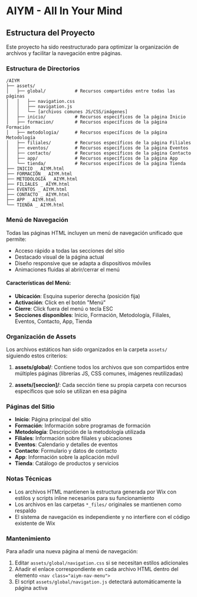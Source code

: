 # AIYM - All In Your Mind

## Estructura del Proyecto

Este proyecto ha sido reestructurado para optimizar la organización de archivos y facilitar la navegación entre páginas.

### Estructura de Directorios

```
/AIYM
├── assets/
│   ├── global/           # Recursos compartidos entre todas las páginas
│   │   ├── navigation.css
│   │   ├── navigation.js
│   │   └── [archivos comunes JS/CSS/imágenes]
│   ├── inicio/           # Recursos específicos de la página Inicio
│   ├── formacion/        # Recursos específicos de la página Formación
│   ├── metodologia/      # Recursos específicos de la página Metodología
│   ├── filiales/         # Recursos específicos de la página Filiales
│   ├── eventos/          # Recursos específicos de la página Eventos
│   ├── contacto/         # Recursos específicos de la página Contacto
│   ├── app/              # Recursos específicos de la página App
│   └── tienda/           # Recursos específicos de la página Tienda
├── INICIO _ AIYM.html
├── FORMACIÓN _ AIYM.html
├── METODOLOGÍA _ AIYM.html
├── FILIALES _ AIYM.html
├── EVENTOS _ AIYM.html
├── CONTACTO _ AIYM.html
├── APP _ AIYM.html
└── TIENDA _ AIYM.html
```

### Menú de Navegación

Todas las páginas HTML incluyen un menú de navegación unificado que permite:

- Acceso rápido a todas las secciones del sitio
- Destacado visual de la página actual
- Diseño responsive que se adapta a dispositivos móviles
- Animaciones fluidas al abrir/cerrar el menú

#### Características del Menú:

- **Ubicación**: Esquina superior derecha (posición fija)
- **Activación**: Click en el botón "Menú"
- **Cierre**: Click fuera del menú o tecla ESC
- **Secciones disponibles**: Inicio, Formación, Metodología, Filiales, Eventos, Contacto, App, Tienda

### Organización de Assets

Los archivos estáticos han sido organizados en la carpeta `assets/` siguiendo estos criterios:

1. **assets/global/**: Contiene todos los archivos que son compartidos entre múltiples páginas (librerías JS, CSS comunes, imágenes reutilizadas)

2. **assets/[seccion]/**: Cada sección tiene su propia carpeta con recursos específicos que solo se utilizan en esa página

### Páginas del Sitio

- **Inicio**: Página principal del sitio
- **Formación**: Información sobre programas de formación
- **Metodología**: Descripción de la metodología utilizada
- **Filiales**: Información sobre filiales y ubicaciones
- **Eventos**: Calendario y detalles de eventos
- **Contacto**: Formulario y datos de contacto
- **App**: Información sobre la aplicación móvil
- **Tienda**: Catálogo de productos y servicios

### Notas Técnicas

- Los archivos HTML mantienen la estructura generada por Wix con estilos y scripts inline necesarios para su funcionamiento
- Los archivos en las carpetas `*_files/` originales se mantienen como respaldo
- El sistema de navegación es independiente y no interfiere con el código existente de Wix

### Mantenimiento

Para añadir una nueva página al menú de navegación:

1. Editar `assets/global/navigation.css` si se necesitan estilos adicionales
2. Añadir el enlace correspondiente en cada archivo HTML dentro del elemento `<nav class="aiym-nav-menu">`
3. El script `assets/global/navigation.js` detectará automáticamente la página activa
